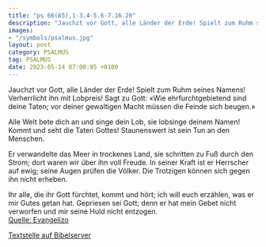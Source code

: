 ```yaml
---
title: "ps 66(65),1-3.4-5.6-7.16.20"
description: "Jauchzt vor Gott, alle Länder der Erde! Spielt zum Ruhm seines Namens! Verherrlicht ihn mit Lobpreis! Sagt zu Gott: «Wie ehrfurchtgebietend sind deine Taten; vor deiner gewaltigen Macht müssen die Feinde sich beugen.»  Alle Welt bete dich an und singe dein Lob, sie lobsinge de...."
images:
- "/symbols/psalmus.jpg"
layout: post
category: PSALMUS
tag: PSALMUS
date: 2023-05-14 07:00:05 +0100
---
```

Jauchzt vor Gott, alle Länder der Erde!
Spielt zum Ruhm seines Namens!
Verherrlicht ihn mit Lobpreis!
Sagt zu Gott: «Wie ehrfurchtgebietend sind deine Taten;
vor deiner gewaltigen Macht müssen die Feinde sich beugen.»

Alle Welt bete dich an und singe dein Lob,
sie lobsinge deinem Namen!
Kommt und seht die Taten Gottes!
Staunenswert ist sein Tun an den Menschen.<!--more-->

Er verwandelte das Meer in trockenes Land,
sie schritten zu Fuß durch den Strom;
dort waren wir über ihn voll Freude.
In seiner Kraft ist er Herrscher auf ewig;
seine Augen prüfen die Völker.
Die Trotzigen können sich gegen ihn nicht erheben.

Ihr alle, die ihr Gott fürchtet, kommt und hört;
ich will euch erzählen, was er mir Gutes getan hat.
Gepriesen sei Gott; denn er hat mein Gebet nicht verworfen
und mir seine Huld nicht entzogen.<br>
[Quelle: Evangelizo](https://evangeliumtagfuertag.org/DE/gospel)

[Textstelle auf Bibelserver](https://www.bibleserver.com/EU/ps66(65),1-3.4-5.6-7.16.20)
